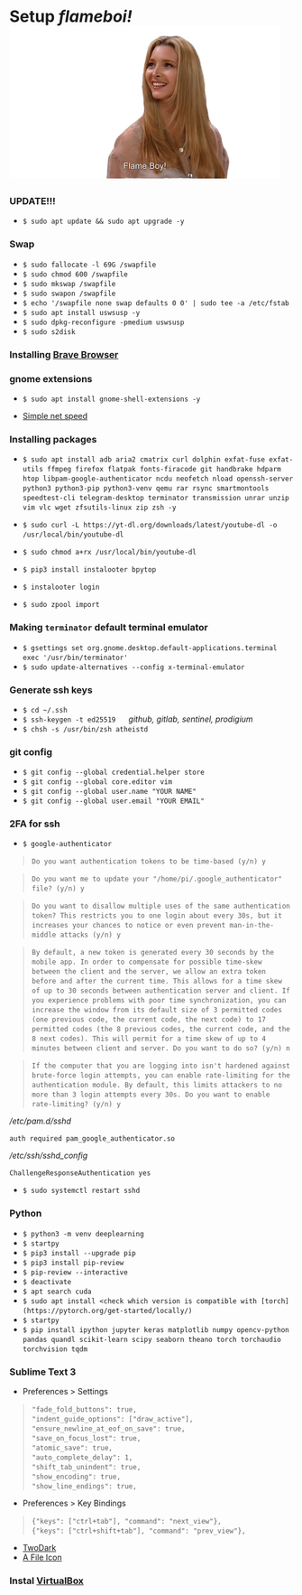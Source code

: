 # Setup *flameboi!* ![flameboi! image](https://github.com/atheistd/atheistd.github.io/raw/master/assets/flameboi/flameboi-small.png)



### UPDATE!!!

- `$ sudo apt update && sudo apt upgrade -y`



### Swap

- `$ sudo fallocate -l 69G /swapfile`
- `$ sudo chmod 600 /swapfile`
- `$ sudo mkswap /swapfile`
- `$ sudo swapon /swapfile`
- `$ echo '/swapfile none swap defaults 0 0' | sudo tee -a /etc/fstab` 
- `$ sudo apt install uswsusp -y`
- `$ sudo dpkg-reconfigure -pmedium uswsusp`
- `$ sudo s2disk`



### Installing [Brave Browser](https://brave.com/linux/)



### gnome extensions

- `$ sudo apt install gnome-shell-extensions -y`
* [Simple net speed](https://extensions.gnome.org/extension/1085/simple-net-speed/)



### Installing packages

- `$ sudo apt install adb aria2 cmatrix curl dolphin exfat-fuse exfat-utils ffmpeg firefox flatpak fonts-firacode git handbrake hdparm htop libpam-google-authenticator ncdu neofetch nload openssh-server python3 python3-pip python3-venv qemu rar rsync smartmontools speedtest-cli telegram-desktop terminator transmission unrar unzip vim vlc wget zfsutils-linux zip zsh -y`

- `$ sudo curl -L https://yt-dl.org/downloads/latest/youtube-dl -o /usr/local/bin/youtube-dl`
- `$ sudo chmod a+rx /usr/local/bin/youtube-dl`

- `$ pip3 install instalooter bpytop`
- `$ instalooter login`

- `$ sudo zpool import`



### Making `terminator` default terminal emulator

 - `$ gsettings set org.gnome.desktop.default-applications.terminal exec '/usr/bin/terminator'`
 - `$ sudo update-alternatives --config x-terminal-emulator`



### Generate ssh keys

- `$ cd ~/.ssh`
- `$ ssh-keygen -t ed25519 `&nbsp;&nbsp;&nbsp;&nbsp;*github, gitlab, sentinel, prodigium*
- `$ chsh -s /usr/bin/zsh atheistd`



### git config

- `$ git config --global credential.helper store`
- `$ git config --global core.editor vim`
- `$ git config --global user.name "YOUR NAME"`
- `$ git config --global user.email "YOUR EMAIL"`



### 2FA for ssh

- `$ google-authenticator`


> `Do you want authentication tokens to be time-based (y/n) y`


> `Do you want me to update your "/home/pi/.google_authenticator" file? (y/n) y`


> `Do you want to disallow multiple uses of the same authentication
token? This restricts you to one login about every 30s, but it increases
your chances to notice or even prevent man-in-the-middle attacks (y/n) y`


> `By default, a new token is generated every 30 seconds by the mobile app.
In order to compensate for possible time-skew between the client and the server,
we allow an extra token before and after the current time. This allows for a
time skew of up to 30 seconds between authentication server and client. If you
experience problems with poor time synchronization, you can increase the window
from its default size of 3 permitted codes (one previous code, the current
code, the next code) to 17 permitted codes (the 8 previous codes, the current
code, and the 8 next codes). This will permit for a time skew of up to 4 minutes
between client and server.
Do you want to do so? (y/n) n`


> `If the computer that you are logging into isn't hardened against brute-force
login attempts, you can enable rate-limiting for the authentication module.
By default, this limits attackers to no more than 3 login attempts every 30s.
Do you want to enable rate-limiting? (y/n) y`

*/etc/pam.d/sshd*
```
auth required pam_google_authenticator.so
```

*/etc/ssh/sshd_config*
```
ChallengeResponseAuthentication yes
```

- `$ sudo systemctl restart sshd`



### Python

- `$ python3 -m venv deeplearning`
- `$ startpy`
- `$ pip3 install --upgrade pip`
- `$ pip3 install pip-review`
- `$ pip-review --interactive`
- `$ deactivate`
- `$ apt search cuda`
- `$ sudo apt install <check which version is compatible with [torch](https://pytorch.org/get-started/locally/)`
- `$ startpy`
- `$ pip install ipython jupyter keras matplotlib numpy opencv-python pandas quandl scikit-learn scipy seaborn theano torch torchaudio torchvision tqdm`



### Sublime Text 3

- Preferences > Settings
>`"fade_fold_buttons": true,`<br>
>`"indent_guide_options": ["draw_active"],`<br>
>`"ensure_newline_at_eof_on_save": true,`<br>
>`"save_on_focus_lost": true,`<br>
>`"atomic_save": true,`<br>
>`"auto_complete_delay": 1,`<br>
>`"shift_tab_unindent": true,`<br>
>`"show_encoding": true,`<br>
>`"show_line_endings": true,`

- Preferences > Key Bindings
>`{"keys": ["ctrl+tab"], "command": "next_view"},`<br>
>`{"keys": ["ctrl+shift+tab"], "command": "prev_view"},`

- [TwoDark](https://packagecontrol.io/packages/Theme%20-%20TwoDark)
- [A File Icon](https://packagecontrol.io/packages/A%20File%20Icon)



### Instal [VirtualBox](https://www.virtualbox.org/wiki/Linux_Downloads)
